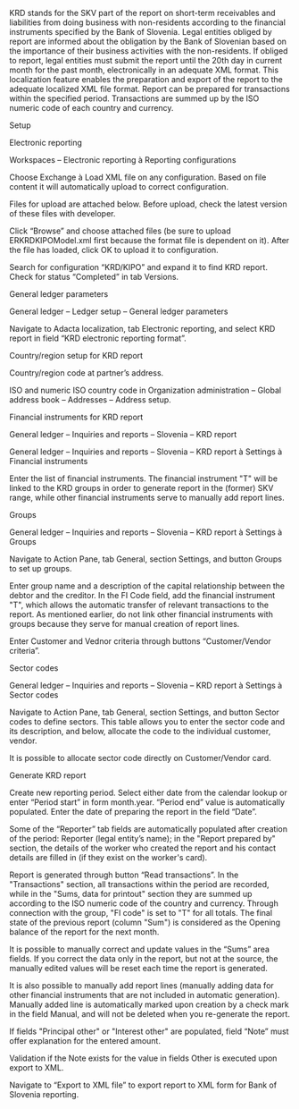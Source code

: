 KRD stands for the SKV part of the report on short-term receivables and liabilities from doing business with non-residents according to the financial instruments specified by the Bank of Slovenia. Legal entities obliged by report are informed about the obligation by the Bank of Slovenian based on the importance of their business activities with the non-residents. If obliged to report, legal entities must submit the report until the 20th day in current month for the past month, electronically in an adequate XML format.
This localization feature enables the preparation and export of the report to the adequate localized XML file format. Report can be prepared for transactions within the specified period. Transactions are summed up by the ISO numeric code of each country and currency.


Setup 

Electronic reporting 

Workspaces – Electronic reporting à Reporting configurations 

 

Choose Exchange à Load XML file on any configuration. Based on file content it will automatically upload to correct configuration. 

 

Files for upload are attached below. Before upload, check the latest version of these files with developer. 

   

Click “Browse” and choose attached files (be sure to upload ERKRDKIPOModel.xml first because the format file is dependent on it). After the file has loaded, click OK to upload it to configuration. 

 

Search for configuration “KRD/KIPO” and expand it to find KRD report. Check for status “Completed” in tab Versions. 

 

General ledger parameters 

General ledger – Ledger setup – General ledger parameters 

Navigate to Adacta localization, tab Electronic reporting, and select KRD report in field “KRD electronic reporting format”. 

 

Country/region setup for KRD report 

Country/region code at partner’s address. 

 

ISO and numeric ISO country code in Organization administration – Global address book – Addresses – Address setup. 

 

Financial instruments for KRD report 

General ledger – Inquiries and reports – Slovenia – KRD report 

 

General ledger – Inquiries and reports – Slovenia – KRD report à Settings à Financial instruments 

Enter the list of financial instruments. The financial instrument "T" will be linked to the KRD groups in order to generate report in the (former) SKV range, while other financial instruments serve to manually add report lines. 

 

Groups 

General ledger – Inquiries and reports – Slovenia – KRD report à Settings à Groups 

Navigate to Action Pane, tab General, section Settings, and button Groups to set up groups.  

Enter group name and a description of the capital relationship between the debtor and the creditor. In the FI Code field, add the financial instrument "T", which allows the automatic transfer of relevant transactions to the report. As mentioned earlier, do not link other financial instruments with groups because they serve for manual creation of report lines. 

 

Enter Customer and Vednor criteria through buttons “Customer/Vendor criteria”.  

 

Sector codes 

General ledger – Inquiries and reports – Slovenia – KRD report à Settings à Sector codes 

Navigate to Action Pane, tab General, section Settings, and button Sector codes to define sectors. This table allows you to enter the sector code and its description, and below, allocate the code to the individual customer, vendor. 

 

It is possible to allocate sector code directly on Customer/Vendor card. 

 

Generate KRD report 

Create new reporting period. Select either date from the calendar lookup or enter “Period start” in form month.year. “Period end” value is automatically populated. Enter the date of preparing the report in the field “Date”.  

 

Some of the “Reporter” tab fields are automatically populated after creation of the period: Reporter (legal entity’s name); in the "Report prepared by" section, the details of the worker who created the report and his contact details are filled in (if they exist on the worker's card). 

 

Report is generated through button “Read transactions”. In the "Transactions" section, all transactions within the period are recorded, while in the "Sums, data for printout" section they are summed up according to the ISO numeric code of the country and currency. Through connection with the group, "FI code" is set to "T" for all totals. The final state of the previous report (column "Sum") is considered as the Opening balance of the report for the next month. 

 

It is possible to manually correct and update values in the “Sums” area fields. If you correct the data only in the report, but not at the source, the manually edited values will be reset each time the report is generated. 

 

It is also possible to manually add report lines (manually adding data for other financial instruments that are not included in automatic generation). Manually added line is automatically marked upon creation by a check mark in the field Manual, and will not be deleted when you re-generate the report. 

 

If fields "Principal other" or "Interest other" are populated, field “Note” must offer explanation for the entered amount.  

 

Validation if the Note exists for the value in fields Other is executed upon export to XML. 

 

 Navigate to “Export to XML file” to export report to XML form for Bank of Slovenia reporting. 

<!-- 
[Detailed documentation](https://adacta.sharepoint.com/:w:/r/sites/ERP-Product-Development/Shared%20Documents/D365FO%20Localization%20documentation/D365O%20LOC_SI%20Statistical%20reports.docx?d=w4c0af9b9e8dd42e7ac762e1d199fe4b3&csf=1&e=dyzs1o)
-->
